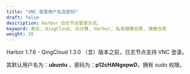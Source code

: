 ```yaml
---
title: "VNC 登录用户名及密码"
draft: false
description: Harbor 日志节点登录方式。
keyword: 青云, QingCloud, 云计算, Harbor, 私有镜像仓库, 镜像仓库
weight: 20
---
```


Harbor 1.7.6 - QingCloud 1.3.0 （含）版本之前，日志节点支持 VNC 登录。

其默认用户名为：**ubuntu** ，密码为：**p12cHANgepwD**，拥有 sudo 权限。



